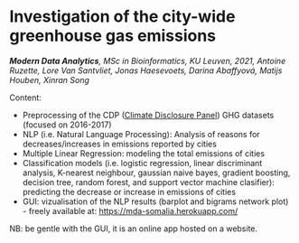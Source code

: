 # Investigation of the city-wide greenhouse gas emissions

<i> <b> Modern Data Analytics</b>, MSc in Bioinformatics, KU Leuven, 2021, Antoine Ruzette, Lore Van Santvliet, Jonas Haesevoets, Darina Abaffyová, Matijs Houben, Xinran Song </i>


Content: 

* Preprocessing of the CDP (<a href="https://www.cdp.net/en">Climate Disclosure Panel</a>) GHG datasets (focused on 2016-2017)
* NLP (i.e. Natural Language Processing): Analysis of reasons for decreases/increases in emissions reported by cities
* Multiple Linear Regression: modeling the total emissions of cities
* Classification models (i.e. logistic regression, linear discriminant analysis, K-nearest neighbour,
gaussian naive bayes, gradient boosting, decision tree, random forest, and support vector machine clasifier): predicting the decrease or increase in emissions of cities
* GUI: vizualisation of the NLP results (barplot and bigrams network plot) - freely available at: https://mda-somalia.herokuapp.com/



NB: be gentle with the GUI, it is an online app hosted on a website. 


